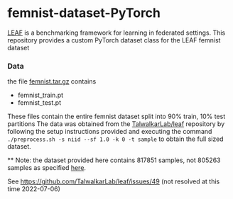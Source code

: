 # femnist-dataset-PyTorch
[LEAF](https://leaf.cmu.edu/) is a benchmarking framework for learning in federated settings. This repository provides 
a custom PyTorch dataset class for the LEAF femnist dataset

### Data
the file [femnist.tar.gz](/femnist.tar.gz) contains
- femnist_train.pt
- femnist_test.pt

These files contain the entire femnist dataset split into 90% train, 10% test partitions
The data was obtained from the [TalwalkarLab/leaf](https://github.com/TalwalkarLab/leaf/tree/master/data/femnist) 
repository by following the setup instructions provided and executing the command
`./preprocess.sh -s niid --sf 1.0 -k 0 -t sample` to obtain the full sized dataset.

** Note: the dataset provided here contains 817851 samples, not 805263 samples as specified [here](https://leaf.cmu.edu/).

See https://github.com/TalwalkarLab/leaf/issues/49 (not resolved at this time 2022-07-06)
